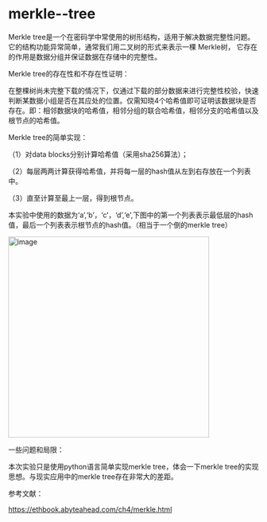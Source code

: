 # merkle--tree
   Merkle tree是一个在密码学中常使用的树形结构，适用于解决数据完整性问题。 它的结构功能异常简单，通常我们用二叉树的形式来表示一棵 Merkle树， 它存在的作用是数据分组并保证数据在存储中的完整性。

   Merkle tree的存在性和不存在性证明：
  
   在整棵树尚未完整下载的情况下，仅通过下载的部分数据来进行完整性校验，快速判断某数据小组是否在其应处的位置。仅需知晓4个哈希值即可证明该数据块是否存在。即：相邻数据块的哈希值，相邻分组的联合哈希值，相邻分支的哈希值以及根节点的哈希值。 

  Merkle tree的简单实现：
  
   （1）对data blocks分别计算哈希值（采用sha256算法）；

   （2）每层两两计算获得哈希值，并将每一层的hash值从左到右存放在一个列表中。

   （3）直至计算至最上一层，得到根节点。

  本实验中使用的数据为‘a’,‘b’，‘c’，‘d’,‘e’,下图中的第一个列表表示最低层的hash值，最后一个列表表示根节点的hash值。（相当于一个倒的merkle tree）
  
  <img width="404" alt="image" src="https://user-images.githubusercontent.com/110089380/181920837-2b752e07-d9e0-4974-a894-39b048afbb40.png">

  一些问题和局限：
  
本次实验只是使用python语言简单实现merkle tree，体会一下merkle tree的实现思想。与现实应用中的merkle tree存在非常大的差距。

  参考文献：

https://ethbook.abyteahead.com/ch4/merkle.html
